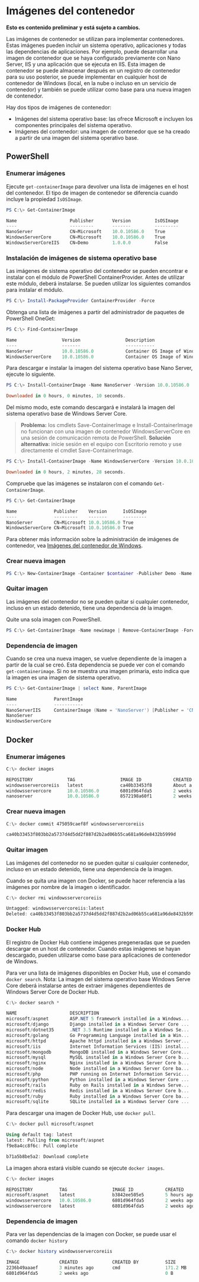 # Imágenes del contenedor

**Esto es contenido preliminar y está sujeto a cambios.**

Las imágenes de contenedor se utilizan para implementar contenedores. Estas imágenes pueden incluir un sistema operativo, aplicaciones y todas las dependencias de aplicaciones. Por ejemplo, puede desarrollar una imagen de contenedor que se haya configurado previamente con Nano Server, IIS y una aplicación que se ejecuta en IIS. Esta imagen de contenedor se puede almacenar después en un registro de contenedor para su uso posterior, se puede implementar en cualquier host de contenedor de Windows (local, en la nube o incluso en un servicio de contenedor) y también se puede utilizar como base para una nueva imagen de contenedor.

Hay dos tipos de imágenes de contenedor:

- Imágenes del sistema operativo base: las ofrece Microsoft e incluyen los componentes principales del sistema operativo.
- Imágenes del contenedor: una imagen de contenedor que se ha creado a partir de una imagen del sistema operativo base.

## PowerShell

### Enumerar imágenes

Ejecute `get-containerImage` para devolver una lista de imágenes en el host del contenedor. El tipo de imagen de contenedor se diferencia cuando incluye la propiedad `IsOSImage`.

```powershell
PS C:\> Get-ContainerImage

Name                    Publisher       Version         IsOSImage
----                    ---------       -------         ---------
NanoServer              CN=Microsoft    10.0.10586.0    True
WindowsServerCore       CN=Microsoft    10.0.10586.0    True
WindowsServerCoreIIS    CN=Demo         1.0.0.0         False
```

### Instalación de imágenes de sistema operativo base

Las imágenes de sistema operativo del contenedor se pueden encontrar e instalar con el módulo de PowerShell ContainerProvider. Antes de utilizar este módulo, deberá instalarse. Se pueden utilizar los siguientes comandos para instalar el módulo.

```powershell
PS C:\> Install-PackageProvider ContainerProvider -Force
```

Obtenga una lista de imágenes a partir del administrador de paquetes de PowerShell OneGet:
```powershell
PS C:\> Find-ContainerImage

Name                 Version                 Description
----                 -------                 -----------
NanoServer           10.0.10586.0            Container OS Image of Windows Server 2016 Techn...
WindowsServerCore    10.0.10586.0            Container OS Image of Windows Server 2016 Techn...
```

Para descargar e instalar la imagen del sistema operativo base Nano Server, ejecute lo siguiente.

```powershell
PS C:\> Install-ContainerImage -Name NanoServer -Version 10.0.10586.0

Downloaded in 0 hours, 0 minutes, 10 seconds.
```

Del mismo modo, este comando descargará e instalará la imagen del sistema operativo base de Windows Server Core.

> **Problema:** los cmdlets Save-ContainerImage e Install-ContainerImage no funcionan con una imagen de contenedor WindowsServerCore en una sesión de comunicación remota de PowerShell. **Solución alternativa:** inicie sesión en el equipo con Escritorio remoto y use directamente el cmdlet Save-ContainerImage.

```powershell
PS C:\> Install-ContainerImage -Name WindowsServerCore -Version 10.0.10586.0

Downloaded in 0 hours, 2 minutes, 28 seconds.
```

Compruebe que las imágenes se instalaron con el comando `Get-ContainerImage`.

```powershell
PS C:\> Get-ContainerImage

Name              Publisher    Version      IsOSImage
----              ---------    -------      ---------
NanoServer        CN=Microsoft 10.0.10586.0 True
WindowsServerCore CN=Microsoft 10.0.10586.0 True
```
Para obtener más información sobre la administración de imágenes de contenedor, vea [Imágenes del contenedor de Windows](../management/manage_images.md).

### Crear nueva imagen

```powershell
PS C:\> New-ContainerImage -Container $container -Publisher Demo -Name DemoImage -Version 1.0
```

### Quitar imagen

Las imágenes del contenedor no se pueden quitar si cualquier contenedor, incluso en un estado detenido, tiene una dependencia de la imagen.

Quite una sola imagen con PowerShell.

```powershell
PS C:\> Get-ContainerImage -Name newimage | Remove-ContainerImage -Force
```

### Dependencia de imagen

Cuando se crea una nueva imagen, se vuelve dependiente de la imagen a partir de la cual se creó. Esta dependencia se puede ver con el comando `get-containerimage`. Si no se muestra una imagen primaria, esto indica que la imagen es una imagen de sistema operativo.

```powershell
PS C:\> Get-ContainerImage | select Name, ParentImage

Name              ParentImage
----              -----------
NanoServerIIS     ContainerImage (Name = 'NanoServer') [Publisher = 'CN=Microsoft', Version = '10.0.10586.0']
NanoServer
WindowsServerCore
```

## Docker

### Enumerar imágenes

```powershell
C:\> docker images

REPOSITORY             TAG                 IMAGE ID            CREATED              VIRTUAL SIZE
windowsservercoreiis   latest              ca40b33453f8        About a minute ago   44.88 MB
windowsservercore      10.0.10586.0        6801d964fda5        2 weeks ago          0 B
nanoserver             10.0.10586.0        8572198a60f1        2 weeks ago          0 B
```

### Crear nueva imagen

```powershell
C:\> docker commit 475059caef8f windowsservercoreiis

ca40b33453f803bb2a5737d4d5dd2f887d2b2ad06b55ca681a96de8432b5999d
```

### Quitar imagen

Las imágenes del contenedor no se pueden quitar si cualquier contenedor, incluso en un estado detenido, tiene una dependencia de la imagen.

Cuando se quita una imagen con Docker, se puede hacer referencia a las imágenes por nombre de la imagen o identificador.

```powershell
C:\> docker rmi windowsservercoreiis

Untagged: windowsservercoreiis:latest
Deleted: ca40b33453f803bb2a5737d4d5dd2f887d2b2ad06b55ca681a96de8432b5999d
```

### Docker Hub

El registro de Docker Hub contiene imágenes pregeneradas que se pueden descargar en un host de contenedor. Cuando estas imágenes se hayan descargado, pueden utilizarse como base para aplicaciones de contenedor de Windows.

Para ver una lista de imágenes disponibles en Docker Hub, use el comando `docker search`. Nota: La imagen del sistema operativo base Windows Serve Core deberá instalarse antes de extraer imágenes dependientes de Windows Server Core de Docker Hub.

```powershell
C:\> docker search *

NAME                    DESCRIPTION                                     STARS     OFFICIAL   AUTOMATED
microsoft/aspnet        ASP.NET 5 framework installed in a Windows...   1         [OK]       [OK]
microsoft/django        Django installed in a Windows Server Core ...   1                    [OK]
microsoft/dotnet35      .NET 3.5 Runtime installed in a Windows Se...   1         [OK]       [OK]
microsoft/golang        Go Programming Language installed in a Win...   1                    [OK]
microsoft/httpd         Apache httpd installed in a Windows Server...   1                    [OK]
microsoft/iis           Internet Information Services (IIS) instal...   1         [OK]       [OK]
microsoft/mongodb       MongoDB installed in a Windows Server Core...   1                    [OK]
microsoft/mysql         MySQL installed in a Windows Server Core b...   1                    [OK]
microsoft/nginx         Nginx installed in a Windows Server Core b...   1                    [OK]
microsoft/node          Node installed in a Windows Server Core ba...   1                    [OK]
microsoft/php           PHP running on Internet Information Servic...   1                    [OK]
microsoft/python        Python installed in a Windows Server Core ...   1                    [OK]
microsoft/rails         Ruby on Rails installed in a Windows Serve...   1                    [OK]
microsoft/redis         Redis installed in a Windows Server Core b...   1                    [OK]
microsoft/ruby          Ruby installed in a Windows Server Core ba...   1                    [OK]
microsoft/sqlite        SQLite installed in a Windows Server Core ...   1                    [OK]
```

Para descargar una imagen de Docker Hub, use `docker pull`.

```powershell
C:\> docker pull microsoft/aspnet

Using default tag: latest
latest: Pulling from microsoft/aspnet
f9e8a4cc8f6c: Pull complete

b71a5b8be5a2: Download complete
```

La imagen ahora estará visible cuando se ejecute `docker images`.

```powershell
C:\> docker images

REPOSITORY          TAG                 IMAGE ID            CREATED             VIRTUAL SIZE
microsoft/aspnet    latest              b3842ee505e5        5 hours ago         101.7 MB
windowsservercore   10.0.10586.0        6801d964fda5        2 weeks ago         0 B
windowsservercore   latest              6801d964fda5        2 weeks ago         0 B
```

### Dependencia de imagen

Para ver las dependencias de la imagen con Docker, se puede usar el comando `docker history`

```powershell
C:\> docker history windowsservercoreiis

IMAGE               CREATED             CREATED BY          SIZE                COMMENT
2236b49aaaef        3 minutes ago       cmd                 171.2 MB
6801d964fda5        2 weeks ago                             0 B
```



